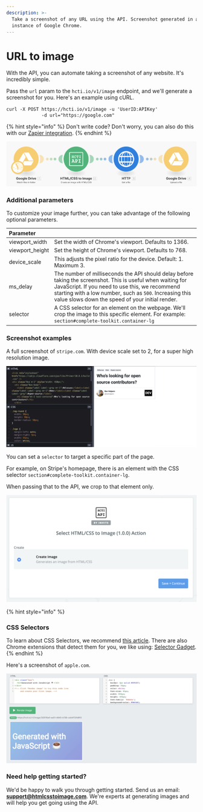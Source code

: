 ```yaml
---
description: >-
  Take a screenshot of any URL using the API. Screenshot generated in a real
  instance of Google Chrome.
---
```


# URL to image

With the API, you can automate taking a screenshot of any website. It's incredibly simple.

Pass the `url` param to the `hcti.io/v1/image` endpoint, and we'll generate a screenshot for you. Here's an example using cURL.

```text
curl -X POST https://hcti.io/v1/image -u 'UserID:APIKey' 
             -d url="https://google.com"
```

{% hint style="info" %}
Don't write code? Don't worry, you can also do this with our [Zapier integration](zapier-integration.md).
{% endhint %}

![Screenshot generated by the API](../.gitbook/assets/image%20%2820%29.png)

### Additional parameters

To customize your image further, you can take advantage of the following optional parameters.

| Parameter |  |
| :--- | :--- |
| viewport\_width | Set the width of Chrome's viewport. Defaults to 1366. |
| viewport\_height | Set the height of Chrome's viewport. Defaults to 768. |
| device\_scale | This adjusts the pixel ratio for the device. Default: 1. Maximum 3. |
| ms\_delay | The number of milliseconds the API should delay before taking the screenshot. This is useful when waiting for JavaScript. If you need to use this, we recommend starting with a low number, such as `500`. Increasing this value slows down the speed of your initial render. |
| selector | A CSS selector for an element on the webpage. We'll crop the image to this specific element. For example: `section#complete-toolkit.container-lg` |

### Screenshot examples

A full screenshot of `stripe.com`. With device scale set to 2, for a super high resolution image.

![High resolution screenshot generated by the API](../.gitbook/assets/image%20%287%29.png)

You can set a `selector` to target a specific part of the page. 

For example, on Stripe's homepage, there is an element with the CSS selector `section#complete-toolkit.container-lg`.

When passing that to the API, we crop to that element only.

![Use a CSS selector to crop an image.](../.gitbook/assets/image%20%2812%29.png)

{% hint style="info" %}
### CSS Selectors

To learn about CSS Selectors, we recommend [this article](https://www.w3schools.com/cssref/css_selectors.asp). There are also Chrome extensions that detect them for you, we like using: [Selector Gadget](https://chrome.google.com/webstore/detail/selectorgadget/mhjhnkcfbdhnjickkkdbjoemdmbfginb?hl=en).
{% endhint %}



Here's a screenshot of `apple.com`.

![Screenshot generated of Apple](../.gitbook/assets/image%20%283%29.png)

### Need help getting started?

We'd be happy to walk you through getting started. Send us an email: **support@htmlcsstoimage.com**. We're experts at generating images and will help you get going using the API.

